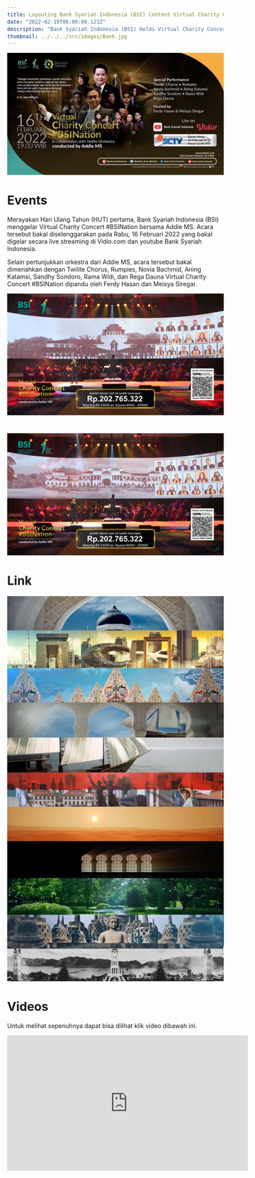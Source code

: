 ```yaml
---
title: Layouting Bank Syariah Indonesia (BSI) Content Virtual Charity Concert 
date: "2022-02-19T06:00:00.121Z"
description: "Bank Syariah Indonesia (BSI) Holds Virtual Charity Concert Conducted by Addie MS for the First Anniversary, Collaborating with Twilite Orchestra and special appearances from well-known Indonesian Musician guest stars"
thumbnail: ../../../src/images/Bank.jpg
---
```


![Acara Bank Syariah Indonesia](./bank_1.jpg)

<h1 class="text-white text-2xl font-semibold mt-8 mb-4 tracking-wide">Events</h1>

<p class="text-white mt-4 mb-8 border-l-4 pl-6 border-green-500">
   Merayakan Hari Ulang Tahun (HUT) pertama, Bank Syariah Indonesia (BSI) menggelar Virtual Charity Concert #BSINation bersama Addie MS. Acara tersebut bakal diselenggarakan pada Rabu, 16 Februari 2022 yang bakal digelar secara live streaming di Vidio.com dan youtube Bank Syariah Indonesia.
</p>

<p class="text-white mt-4 mb-8 ">
   Selain pertunjukkan orkestra dari Addie MS, acara tersebut bakal dimeriahkan dengan Twilite Chorus, Rumpies, Novia Bachmid, Aning Katamsi, Sandhy Sondoro, Rama Widi, dan Rega Dauna Virtual Charity Concert #BSINation dipandu oleh Ferdy Hasan dan Meisya Siregar.
</p>

![Visualisasi gedung Sate](./bank_2.png)
<h1 class="mt-8 mb-4"></h1>

![](./bank_3.png)
<h1 class="mt-8 mb-4"></h1>

<h1 class="text-white text-2xl font-semibold mt-8 mb-4 tracking-wide">Link</h1>

[![Bank-Syariah](./BankSyariahh.jpg)](https://www.instagram.com/p/CaJXn2LMdwa/)

<h1 class="text-white text-2xl font-semibold mt-8 mb-4 tracking-wide">Videos</h1>

<p class="text-white italic mt-4 mb-8 border-l-4 pl-6 border-green-500 ">
Untuk melihat sepenuhnya dapat bisa dilihat klik video dibawah ini.</p>

<iframe width="560" height="315" src="https://www.youtube.com/embed/I7lYWoyLUMA" title="YouTube video player" frameborder="0" allow="accelerometer; autoplay; clipboard-write; encrypted-media; gyroscope; picture-in-picture" allowfullscreen></iframe>